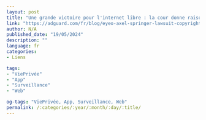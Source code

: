 ```yaml
---
layout: post
title: "Une grande victoire pour l'internet libre : la cour donne raison au bloqueur d'annonces dans une affaire de droits d'auteur"
link: "https://adguard.com/fr/blog/eyeo-axel-springer-lawsuit-copyright-win.html"
author: N/A
published_date: "19/05/2024"
description: ""
language: fr
categories:
- Liens

tags:
- "ViePrivée"
- "App"
- "Surveillance"
- "Web"

og-tags: "ViePrivée, App, Surveillance, Web"
permalink: /:categories/:year/:month/:day/:title/
---
```


